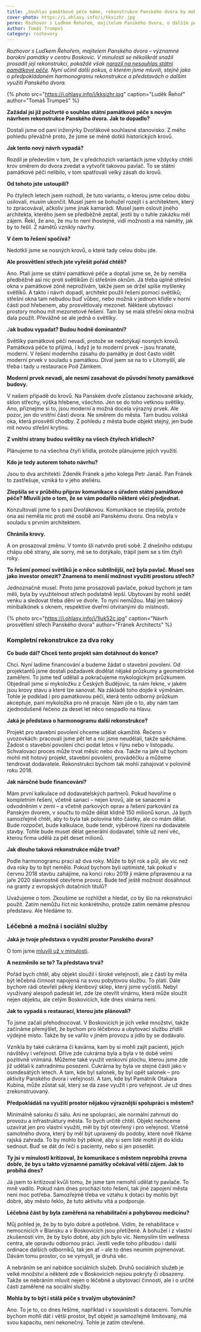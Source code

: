 ```yaml
---
title: „Souhlas památkové péče máme, rekonstrukce Panského dvora by mohla začít v červnu.“
cover-photo: https://i.ohlasy.info/i/kksizhr.jpg
perex: Rozhovor s Luďkem Řehořem, majitelem Panského dvora, o dalším pokusu prosadit rekonstrukci barokní památky.
author: Tomáš Trumpeš
category: rozhovory
---
```


*Rozhovor s Luďkem Řehořem, majitelem Panského dvora – významné barokní památky v centru Boskovic. V minulosti se několikrát snažil prosadit její rekonstrukci, pokaždé však [narazil na nesouhlas státní památkové péče](http://www.ohlasy.info/clanky/2016/11/pansky-dvur.html). Nyní učinil další pokus, o kterém jsme mluvili, stejně jako o předpokládaném harmonogramu rekonstrukce a představách o dalším využití Panského dvora.*

{% photo src="https://i.ohlasy.info/i/kksizhr.jpg" caption="Luděk Řehoř" author="Tomáš Trumpeš" %}

**Zažádal jsi již počtvrté o souhlas státní památkové péče s novým návrhem rekonstrukce Panského dvora. Jak to dopadlo?**

Dostali jsme od paní inženýrky Dvořákové souhlasné stanovisko. Z mého pohledu převážně proto, že jsme se méně dotkli historických krovů.

**Jak tento nový návrh vypadá?**

Rozdíl je především v tom, že v předchozích variantách jsme vždycky chtěli krov směrem do dvora zvedat a vytvořit takovou pavlač. To se státní památkové péči nelíbilo, v tom spatřovali velký zásah do krovů.

**Od tohoto jste ustoupili?**

Po čtyřech letech jsem rozhodl, že tuto variantu, o kterou jsme celou dobu usilovali, musím ukončit. Musel jsem se bohužel rozejít i s architektem, který to zpracovával, ačkoliv jsme jinak kamarádi. Musel jsem oslovit jiného architekta, kterého jsem se předběžně zeptal, jestli by o tuhle zakázku měl zájem. Řekl, že ano, že mu to není lhostejné, vidí možnosti a má náměty, jak by to řešil. Z námětů vznikly návrhy.

**V čem to řešení spočívá?**

Nedotkli jsme se nosných krovů, o které tady celou dobu jde.

**Ale prosvětlení střech jste vyřešit pořád chtěli?**

Ano. Ptali jsme se státní památkové péče a doptali jsme se, že by neměla předběžně asi nic proti světlíkům či střešním oknům. Já třeba úplně střešní okna v památkové zóně neprožívám, takže jsem se držel spíše myšlenky světlíků. A takto i návrh dopadl, architekt použil řešení pomocí světlíků; střešní okna tam nebudou buď vůbec, nebo možná v jednom křídle v horní části pod hřebenem, aby prosvětlovaly mezonet. Některé ubytovací prostory mohou mít mezonetové řešení. Tam by se malá střešní okna možná dala použít. Převážně se ale jedná o světlíky.

J**ak budou vypadat? Budou hodně dominantní?**

Světlíky památkové péči nevadí, protože se nedotýkají nosných krovů. Památková péče to přijímá, i když je to moderní prvek – jsou hranaté, moderní. V řešení moderního zásahu do památky je dost často vidět moderní prvek v souladu s památkou. Díval jsem se na to v Litomyšli, ale třeba i tady u restaurace Pod Zámkem.

**Moderní prvek nevadí, ale nesmí zasahovat do původní hmoty památkové budovy.**

V našem případě do krovů. Na Panském dvoře zůstanou zachované arkády, sklon střechy, výška hřebene, všechno. Jen se do toho vetknou světlíky. Ano, přiznejme si to, jsou moderní a možná docela výrazný prvek. Ale pozor, jen do vnitřní části dvora. Ne směrem do města. Tam budou volská oka, která prosvětlí chodby. Z pohledu z města bude objekt stejný, jen bude mít novou střešní krytinu.

**Z vnitřní strany budou světlíky na všech čtyřech křídlech?**

Plánujeme to na všechna čtyři křídla, protože plánujeme jejich využití.

**Kdo je tedy autorem tohoto návrhu?**

Jsou to dva architekti: Zdeněk Fránek a jeho kolega Petr Janáč. Pan Fránek to zastřešuje, vzniká to v jeho ateliéru.

**Zlepšila se v průběhu příprav komunikace s úřadem státní památkové péče? Mluvili jste o tom, že se vám podařilo některé věci předjednat.**

Konzultovali jsme to s paní Dvořákovou. Komunikace se zlepšila, protože ona asi neměla nic proti mé osobě ani Panskému dvoru. Ona nebyla v souladu s prvním architektem.

**Chránila krovy.**

A on prosazoval změnu. V tomto šli natvrdo proti sobě. Z dnešního odstupu chápu obě strany, ale sorry, mě se to dotýkalo, trápil jsem se s tím čtyři roky.

**To řešení pomocí světlíků je o něco subtilnější, než byla pavlač. Musel ses jako investor omezit? Znamená to menší možnost využití prostoru střech?**

Jednoznačně musel. Proto jsme prosazovali pavlače, pokud bychom je tam měli, byla by využitelnost střech podstatně lepší. Ubytovaní by mohli sedět venku a sledovat třeba dění ve dvoře. To nyní nemůžou. Mají jen takový minibalkónek s oknem, respektive dveřmi otvíranými do místnosti.

{% photo src="https://i.ohlasy.info/i/1luk52c.jpg" caption="Návrh prosvětlení střech Panského dvora" author="Fránek Architects" %}

### Kompletní rekonstrukce za dva roky

**Co bude dál? Chceš tento projekt sám dotáhnout do konce?**

Chci. Nyní ladíme financování a budeme žádat o stavební povolení. Od projektantů jsme dostali požadavek dodělat nějaké průzkumy a geometrické zaměření. To jsme teď udělali a pokračujeme mykologickým průzkumem. Objednali jsme si mykoložku z Českých Budějovic, ta nám řekne, v jakém jsou krovy stavu a které lze sanovat. Na základě toho dojde k výměnám. Tohle je podklad i pro památkovou péči, která tento odborný průzkum akceptuje, paní mykoložka pro ně pracuje. Nám jde o to, aby nám tam zjednodušeně řečeno za deset let něco nespadlo na hlavu.

**Jaká je představa o harmonogramu další rekonstrukce?**

Projekt pro stavební povolení chceme udělat okamžitě. Řečeno v uvozovkách: pracovali jsme pět let a nic jsme neudělali, takže spěcháme. Žádost o stavební povolení chci podat letos v říjnu nebo v listopadu. Schvalovací proces může trvat měsíc nebo dva. Takže na jaře už bychom mohli mít hotový projekt, stavební povolení, prováděčku a můžeme tendrovat dodavatele. Rekonstrukci bychom tak mohli zahajovat v polovině roku 2018.

**Jak náročné bude financování?**

Mám první kalkulace od dodavatelských partnerů. Pokud hovoříme o kompletním řešení, včetně sanací – nejen krovů, ale se sanacemi a odvodněním v zemi – a včetně parkových oprav a řešení parkování za Panským dvorem, v součtu to může dělat klidně 150 milionů korun. Já bych samozřejmě chtěl, aby to byla tak polovina této částky, ale co mám dělat. Bude rozpočet, bude kalkulace, bude tendr, výběrové řízení na dodavatele stavby. Tohle bude muset dělat generální dodavatel, tohle už není věc, kterou firma udělá za pět deset milionů. 

**Jak dlouho taková rekonstrukce může trvat?**

Podle harmonogramu prací až dva roky. Může to být rok a půl, ale víc než dva roky by to být nemělo. Pokud bychom byli optimisté, tak pokud v červnu 2018 stavbu zahájíme, na konci roku 2019 ji máme připravenou a na jaře 2020 slavnostně otevřeme provoz.
Bude teď ještě možnost dosáhnout na granty z evropských dotačních titulů?

Uvažujeme o tom. Zkoušíme se rozhlížet a hledat, co by šlo na rekonstrukci použít. Zatím nemůžu říct nic konkrétního, protože zatím nemáme přesnou představu. Ale hledáme to.

### Léčebné a možná i sociální služby

**Jaká je tvoje představa o využití prostor Panského dvora?**

O tom jsme [mluvili už v minulosti](http://www.ohlasy.info/clanky/2015/03/rekonstrukce-panskeho-dvora.html).

**A nezměnilo se to? Ta představa trvá?**

Pořád bych chtěl, aby objekt sloužil i široké veřejnosti, ale z části by měla být léčebná činnost napojená na svou pobytovou službu. To platí. Dále bychom rádi otevřeli pěkný klenbový sklep, který jsme vyčistili. Nebyl využívaný alespoň padesát let, zde lze otevřít vinárnu, která může sloužit nejen objektu, ale celým Boskovicích, kde dnes vinárna není.

**Jak to vypadá s restaurací, kterou jste plánovali?**

To jsme začali přehodnocovat. V Boskovicích je jich velké množství, takže začínáme přemýšlet, že bychom pro léčebnou a ubytovací službu zřídili výdejné místo. Takže by se vařilo v jiném provozu a jídlo by se dodávalo.

Vznikla by také cukrárna či kavárna, kam by si mohli zajít pacienti, jejich návštěvy i veřejnost. Dříve zde cukrárna byla a byla v té době velmi pozitivně vnímaná. Můžeme také využít venkovní plochu, kterou jsme zde již udělali k zahradnímu posezení. Cukrárna by byla ve stejné části jako v osmdesátých letech. A tam, kde byl salonek, by byl opět salonek – pro aktivity Panského dvora i veřejnosti. A tam, kde byl Památník Otakara Kubína, může zůstat sál, který se dá zase využít i pro veřejnost. Je už dnes zrekonstruovaný.

**Předpokládáš na využití prostor nějakou výraznější spolupráci s městem?**

Minimálně salonku či sálu. Ani ne spolupráci, ale normální zahrnutí do provozu a infrastruktury města. To bych určitě chtěl. Objekt nechceme uzavírat jen pro vlastní využití, měl by být otevřený i pro veřejnost. Včetně samotného dvora, který by měl být upravený do podoby, které nově říkáme rajská zahrada. To by mohlo být pěkné, aby si sem lidé mohli jít do klidu sednout. Buď se dát do řeči s pacienty, nebo si jen posedět.

**Ty jsi v minulosti kritizoval, že komunikace s městem neprobíhá zrovna dobře, že bys u takto významné památky očekával větší zájem. Jak to probíhá dnes?**

Já jsem to kritizoval kvůli tomu, že jsme tam nemohli udělat ty pavlače. To mně vadilo. Pokud nám dnes prochází toto řešení, tak jiné zapojení města není moc potřeba. Samozřejmě třeba ve vztahu k dotaci by mohlo být dobré, aby město řeklo, že tuto aktivitu vítá a podporuje.

**Léčebná část by byla zaměřená na rehabilitační a pohybovou medicínu?**

Můj pohled je, že by to bylo dobré a potřebné. Vidím, že rehabilitace v nemocnicích v Blansku a v Boskovicích jsou přetížené. A bohužel i z vlastní zkušenosti vím, že by bylo dobré, aby jich bylo víc. Nemyslím tím wellness centra, ale opravdu odbornou práci. Jestli vedle toho přibudou i další ordinace dalších odborníků, tak jen ať – ale to dnes neumím pojmenovat. Dávám tomu prostor, co se vymyslí, je druhá věc.

A nebráním se ani nabídce sociálních služeb. Druhů sociálních služeb je velké množství a některé zde v Boskovicích nejsou pokryty či obsazeny. Takže se nebráním mluvit nejen o léčebné a ubytovací činnosti, ale i o určité části zaměřené na sociální služby.

**Mohla by to být i stálá péče s trvalým ubytováním?**

Ano. To je to, co dnes řešíme, například i v souvislosti s dotacemi. Tomuhle bychom mohli dát i větší prostor, byť objekt je samozřejmě limitovaný, má svou kapacitu, není nekonečný. Tohle je zatím otevřené.
